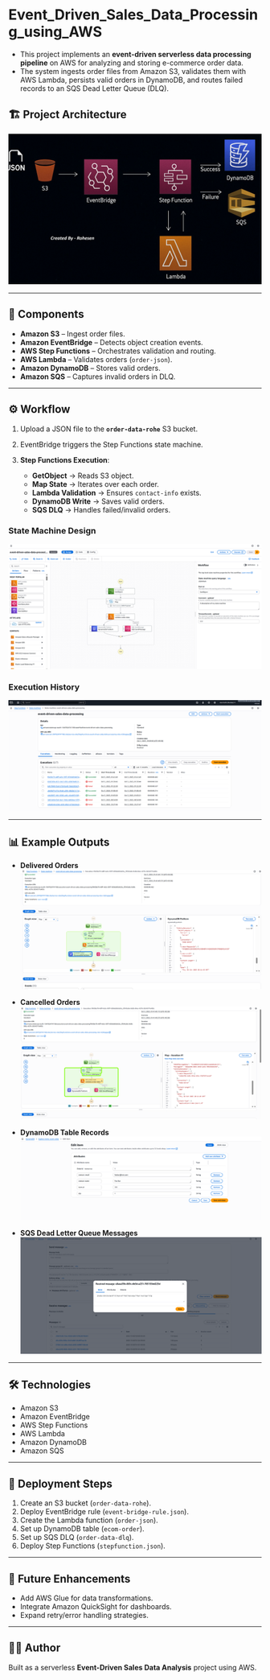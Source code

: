 # Event_Driven_Sales_Data_Processing_using_AWS

* This project implements an **event-driven serverless data processing pipeline** on AWS for analyzing and storing e-commerce order data. 
* The system ingests order files from Amazon S3, validates them with AWS Lambda, persists valid orders in DynamoDB, and routes failed records to an SQS Dead Letter Queue (DLQ).



## 🏗️ Project Architecture

![Project Architecture](project_architecture.jpg)

---

## 📌 Components

* **Amazon S3** – Ingest order files.
* **Amazon EventBridge** – Detects object creation events.
* **AWS Step Functions** – Orchestrates validation and routing.
* **AWS Lambda** – Validates orders (`order-json`).
* **Amazon DynamoDB** – Stores valid orders.
* **Amazon SQS** – Captures invalid orders in DLQ.

---

## ⚙️ Workflow

1. Upload a JSON file to the **`order-data-rohe`** S3 bucket.
2. EventBridge triggers the Step Functions state machine.
3. **Step Functions Execution**:

   * **GetObject** → Reads S3 object.
   * **Map State** → Iterates over each order.
   * **Lambda Validation** → Ensures `contact-info` exists.
   * **DynamoDB Write** → Saves valid orders.
   * **SQS DLQ** → Handles failed/invalid orders.

### State Machine Design

![State Machine Design](screenshots/state-machine-design.png)

### Execution History

![Execution History](screenshots/state-machine-execution-history.png)

---

## 📊 Example Outputs

* **Delivered Orders**
  ![Delivered](screenshots/state-machine-delivered.png)

* **Cancelled Orders**
  ![Cancelled](screenshots/state-machine-cancelled.png)

* **DynamoDB Table Records**
  ![DynamoDB](screenshots/dynamodb.png)

* **SQS Dead Letter Queue Messages**
  ![SQS DLQ](screenshots/sqs-order-data-dlq.png)

---

## 🛠️ Technologies

* Amazon S3
* Amazon EventBridge
* AWS Step Functions
* AWS Lambda
* Amazon DynamoDB
* Amazon SQS

---

## 🚀 Deployment Steps

1. Create an S3 bucket (`order-data-rohe`).
2. Deploy EventBridge rule (`event-bridge-rule.json`).
3. Create the Lambda function (`order-json`).
4. Set up DynamoDB table (`ecom-order`).
5. Set up SQS DLQ (`order-data-dlq`).
6. Deploy Step Functions (`stepfunction.json`).

---

## 📖 Future Enhancements

* Add AWS Glue for data transformations.
* Integrate Amazon QuickSight for dashboards.
* Expand retry/error handling strategies.

---

## 👨‍💻 Author

Built as a serverless **Event-Driven Sales Data Analysis** project using AWS.
